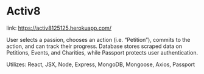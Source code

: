 # Activ8
link: https://activ8125125.herokuapp.com/

User selects a passion, chooses an action (i.e. “Petition”), commits to the action, and can track their progress. 
Database stores scraped data on Petitions, Events, and Charities, while Passport protects user authentication.

Utilizes: React, JSX, Node, Express, MongoDB, Mongoose, Axios, Passport
